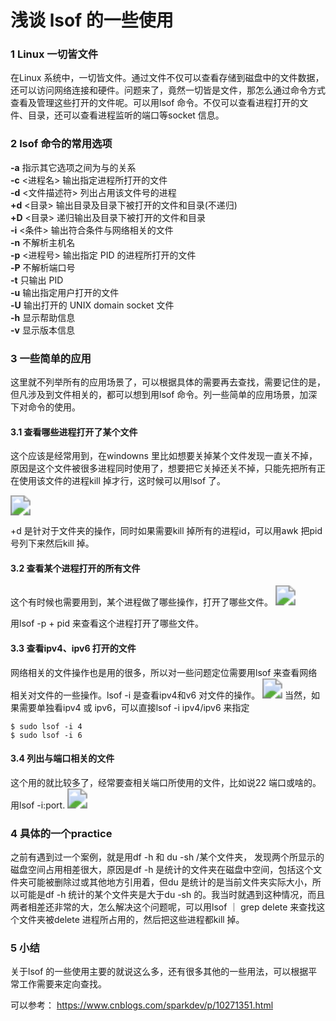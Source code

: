 # 浅谈 lsof 的一些使用


### 1 Linux 一切皆文件
在Linux 系统中，一切皆文件。通过文件不仅可以查看存储到磁盘中的文件数据，还可以访问网络连接和硬件。问题来了，竟然一切皆是文件，那怎么通过命令方式查看及管理这些打开的文件呢。可以用lsof 命令。不仅可以查看进程打开的文件、目录，还可以查看进程监听的端口等socket 信息。

### 2 lsof 命令的常用选项
**-a** 指示其它选项之间为与的关系\
**-c** <进程名> 输出指定进程所打开的文件\
**-d** <文件描述符> 列出占用该文件号的进程\
**+d** <目录>  输出目录及目录下被打开的文件和目录(不递归)\
**+D** <目录>  递归输出及目录下被打开的文件和目录\
**-i** <条件>  输出符合条件与网络相关的文件\
**-n** 不解析主机名\
**-p** <进程号> 输出指定 PID 的进程所打开的文件\
**-P** 不解析端口号\
**-t** 只输出 PID\
**-u** 输出指定用户打开的文件\
**-U** 输出打开的 UNIX domain socket 文件\
**-h** 显示帮助信息\
**-v** 显示版本信息

### 3 一些简单的应用
这里就不列举所有的应用场景了，可以根据具体的需要再去查找，需要记住的是，但凡涉及到文件相关的，都可以想到用lsof 命令。列一些简单的应用场景，加深下对命令的使用。

#### 3.1 **查看哪些进程打开了某个文件**
这个应该是经常用到，在windowns 里比如想要关掉某个文件发现一直关不掉，原因是这个文件被很多进程同时使用了，想要把它关掉还关不掉，只能先把所有正在使用该文件的进程kill 掉才行，这时候可以用lsof 了。

<img src="https://cdn.jsdelivr.net/gh/yeliansong/github-blog-PIC/blog-images/06973eb2b4514ad5af77075630136bad~tplv-k3u1fbpfcp-zoom-1.image" style="zoom:200%;" />

+d 是针对于文件夹的操作，同时如果需要kill 掉所有的进程id，可以用awk 把pid 号列下来然后kill 掉。

#### 3.2 **查看某个进程打开的所有文件**
这个有时候也需要用到，某个进程做了哪些操作，打开了哪些文件。
<img src="https://cdn.jsdelivr.net/gh/yeliansong/github-blog-PIC/blog-images/8b897ce13cf04690ac6a4cdbaf9ee9f6~tplv-k3u1fbpfcp-zoom-1.image" style="zoom:200%;" />

用lsof -p + pid 来查看这个进程打开了哪些文件。

#### 3.3 **查看ipv4、ipv6 打开的文件**
网络相关的文件操作也是用的很多，所以对一些问题定位需要用lsof 来查看网络相关对文件的一些操作。lsof -i 是查看ipv4和v6 对文件的操作。
<img src="https://cdn.jsdelivr.net/gh/yeliansong/github-blog-PIC/blog-images/fa82058ffef840d1aec4fe97c3fbedcd~tplv-k3u1fbpfcp-zoom-1.image" style="zoom:200%;" />
当然，如果需要单独看ipv4 或 ipv6，可以直接lsof -i ipv4/ipv6 来指定

```
$ sudo lsof -i 4
$ sudo lsof -i 6
```

#### 3.4 **列出与端口相关的文件**
这个用的就比较多了，经常要查相关端口所使用的文件，比如说22 端口或啥的。用lsof -i:port.
<img src="https://cdn.jsdelivr.net/gh/yeliansong/github-blog-PIC/blog-images/2b7aa57bcd6c40bcb9e41ebdadf690cb~tplv-k3u1fbpfcp-zoom-1.image" style="zoom:200%;" />

### 4 具体的一个practice
之前有遇到过一个案例，就是用df -h 和 du -sh /某个文件夹， 发现两个所显示的磁盘空间占用相差很大，原因是df -h 是统计的文件夹在磁盘中空间，包括这个文件夹可能被删除过或其他地方引用着，但du 是统计的是当前文件夹实际大小，所以可能是df -h 统计的某个文件夹是大于du -sh 的。我当时就遇到这种情况，而且两者相差还非常的大，怎么解决这个问题呢，可以用lsof ｜ grep delete 来查找这个文件夹被delete 进程所占用的，然后把这些进程都kill 掉。

### 5 小结
关于lsof 的一些使用主要的就说这么多，还有很多其他的一些用法，可以根据平常工作需要来定向查找。 

可以参考： https://www.cnblogs.com/sparkdev/p/10271351.html 
